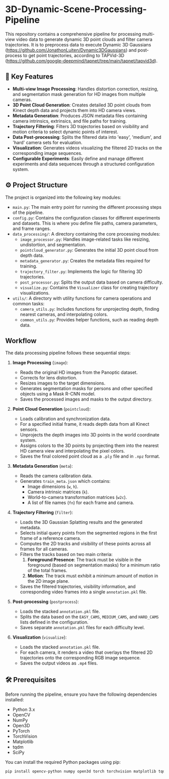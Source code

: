 # 3D-Dynamic-Scene-Processing-Pipeline

This repository contains a comprehensive pipeline for processing multi-view video data to generate dynamic 3D point clouds and filter camera trajectories. 
It is to preprocess data to execute Dynamic 3D Gaussians (https://github.com/JonathonLuiten/Dynamic3DGaussians) and post-process to get point trajectories, according to TAPVid-3D (https://github.com/google-deepmind/tapnet/tree/main/tapnet/tapvid3d).

## 🚀 Key Features

* **Multi-view Image Processing**: Handles distortion correction, resizing, and segmentation mask generation for HD images from multiple cameras.
* **3D Point Cloud Generation**: Creates detailed 3D point clouds from Kinect depth data and projects them into HD camera views.
* **Metadata Generation**: Produces JSON metadata files containing camera intrinsics, extrinsics, and file paths for training.
* **Trajectory Filtering**: Filters 3D trajectories based on visibility and motion criteria to select dynamic points of interest.
* **Data Post-processing**: Splits the filtered data into 'easy', 'medium', and 'hard' camera sets for evaluation.
* **Visualization**: Generates videos visualizing the filtered 2D tracks on the corresponding image sequences.
* **Configurable Experiments**: Easily define and manage different experiments and data sequences through a structured configuration system.

## ⚙️ Project Structure

The project is organized into the following key modules:

* `main.py`: The main entry point for running the different processing steps of the pipeline.
* `config.py`: Contains the configuration classes for different experiments and datasets. This is where you define file paths, camera parameters, and frame ranges.
* `data_processing/`: A directory containing the core processing modules:
    * `image_processor.py`: Handles image-related tasks like resizing, undistortion, and segmentation.
    * `pointcloud_generator.py`: Generates the initial 3D point cloud from depth data.
    * `metadata_generator.py`: Creates the metadata files required for training.
    * `trajectory_filter.py`: Implements the logic for filtering 3D trajectories.
    * `post_processor.py`: Splits the output data based on camera difficulty.
    * `visualize.py`: Contains the `Visualizer` class for creating trajectory visualizations.
* `utils/`: A directory with utility functions for camera operations and common tasks:
    * `camera_utils.py`: Includes functions for unprojecting depth, finding nearest cameras, and interpolating colors.
    * `common_utils.py`: Provides helper functions, such as reading depth data.

## Workflow

The data processing pipeline follows these sequential steps:

1.  **Image Processing** (`image`):
    * Reads the original HD images from the Panoptic dataset.
    * Corrects for lens distortion.
    * Resizes images to the target dimensions.
    * Generates segmentation masks for persons and other specified objects using a Mask R-CNN model.
    * Saves the processed images and masks to the output directory.

2.  **Point Cloud Generation** (`pointcloud`):
    * Loads calibration and synchronization data.
    * For a specified initial frame, it reads depth data from all Kinect sensors.
    * Unprojects the depth images into 3D points in the world coordinate system.
    * Assigns colors to the 3D points by projecting them into the nearest HD camera view and interpolating the pixel colors.
    * Saves the final colored point cloud as a `.ply` file and in `.npz` format.

3.  **Metadata Generation** (`meta`):
    * Reads the camera calibration data.
    * Generates `train_meta.json` which contains:
        * Image dimensions (`w`, `h`).
        * Camera intrinsic matrices (`k`).
        * World-to-camera transformation matrices (`w2c`).
        * A list of file names (`fn`) for each frame and camera.

4.  **Trajectory Filtering** (`filter`):
    * Loads the 3D Gaussian Splatting results and the generated metadata.
    * Selects initial query points from the segmented regions in the first frame of a reference camera.
    * Computes the 2D tracks and visibility of these points across all frames for all cameras.
    * Filters the tracks based on two main criteria:
        1.  **Foreground Presence**: The track must be visible in the foreground (based on segmentation masks) for a minimum ratio of the total frames.
        2.  **Motion**: The track must exhibit a minimum amount of motion in the 2D image plane.
    * Saves the filtered trajectories, visibility information, and corresponding video frames into a single `annotation.pkl` file.

5.  **Post-processing** (`postprocess`):
    * Loads the stacked `annotation.pkl` file.
    * Splits the data based on the `EASY_CAMS`, `MEDIUM_CAMS`, and `HARD_CAMS` lists defined in the configuration.
    * Saves separate `annotation.pkl` files for each difficulty level.

6.  **Visualization** (`visualize`):
    * Loads the stacked `annotation.pkl` file.
    * For each camera, it renders a video that overlays the filtered 2D trajectories onto the corresponding RGB image sequence.
    * Saves the output videos as `.mp4` files.

## 🛠️ Prerequisites

Before running the pipeline, ensure you have the following dependencies installed:

* Python 3.x
* OpenCV
* NumPy
* Open3D
* PyTorch
* TorchVision
* Matplotlib
* tqdm
* SciPy

You can install the required Python packages using pip:
```bash
pip install opencv-python numpy open3d torch torchvision matplotlib tqdm scipy
